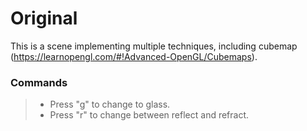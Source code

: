 # Original

This is a scene implementing multiple techniques, including cubemap (https://learnopengl.com/#!Advanced-OpenGL/Cubemaps).

### Commands

>* Press "g" to change to glass.
>* Press "r" to change between reflect and refract.